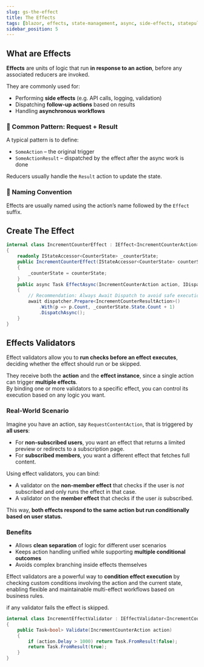 ```yaml
---
slug: gs-the-effect
title: The Effects
tags: [blazor, effects, state-management, async, side-effects, statepulse, csharp, .net]
sidebar_position: 5
---
```


## What are Effects

**Effects** are units of logic that run **in response to an action**, before any associated reducers are invoked.

They are commonly used for:
- Performing **side effects** (e.g. API calls, logging, validation)
- Dispatching **follow-up actions** based on results
- Handling **asynchronous workflows**

### 🧱 Common Pattern: Request + Result

A typical pattern is to define:
- `SomeAction` – the original trigger
- `SomeActionResult` – dispatched by the effect after the async work is done

Reducers usually handle the `Result` action to update the state.

### 📛 Naming Convention

Effects are usually named using the action’s name followed by the `Effect` suffix.

## Create The Effect

```csharp title="IncrementCounterEffect.cs"
internal class IncrementCounterEffect : IEffect<IncrementCounterAction>
{
    readonly IStateAccessor<CounterState> _counterState;
    public IncrementCounterEffect(IStateAccessor<CounterState> counterState)
    {
        _counterState = counterState;
    }
    public async Task EffectAsync(IncrementCounterAction action, IDispatcher dispatcher)
    {
        // Recommendation: Always Await Dispatch to avoid safe execution issues, it won't block.
        await dispatcher.Prepare<IncrementCounterResultAction>()
            .With(p => p.Count, _counterState.State.Count + 1)
            .DispatchAsync();
    }
}
```

## Effects Validators

Effect validators allow you to **run checks before an effect executes**, deciding whether the effect should run or be skipped.

They receive both the **action** and the **effect instance**, since a single action can trigger **multiple effects**.  
By binding one or more validators to a specific effect, you can control its execution based on any logic you want.

### Real-World Scenario

Imagine you have an action, say `RequestContentAction`, that is triggered by **all users**:

- For **non-subscribed users**, you want an effect that returns a limited preview or redirects to a subscription page.
- For **subscribed members**, you want a different effect that fetches full content.

Using effect validators, you can bind:

- A validator on the **non-member effect** that checks if the user is *not* subscribed and only runs the effect in that case.
- A validator on the **member effect** that checks if the user *is* subscribed.

This way, **both effects respond to the same action but run conditionally based on user status.**

### Benefits

- Allows **clean separation** of logic for different user scenarios
- Keeps action handling unified while supporting **multiple conditional outcomes**
- Avoids complex branching inside effects themselves

Effect validators are a powerful way to **condition effect execution** by checking custom conditions involving the action and the current state,  
enabling flexible and maintainable multi-effect workflows based on business rules.

if any validator fails the effect is skipped.

```csharp title="IncrementEffectValidator.cs"
internal class IncrementEffectValidator : IEffectValidator<IncrementCounterAction, IncrementCounterEffect>
{
    public Task<bool> Validate(IncrementCounterAction action)
    {
        if (action.Delay > 1000) return Task.FromResult(false);
        return Task.FromResult(true);
    }
}

```
